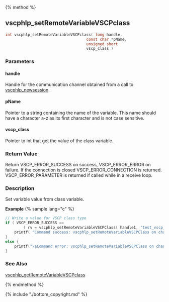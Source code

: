 
{% method %}
## vscphlp_setRemoteVariableVSCPclass

```c
int vscphlp_setRemoteVariableVSCPclass( long handle, 
                                    const char *pName, 
                                    unsigned short 
                                    vscp_class )
```

### Parameters

#### handle
Handle for the communication channel obtained from a call to [vscphlp_newsession](vscphlp_newsession.md).

#### pName
Pointer to a string containing the name of the variable. This name should have a character a-z as its first character and is not case sensitive.

#### vscp_class
Pointer to int that get the value of the class variable.

### Return Value
Return VSCP_ERROR_SUCCESS on success, VSCP_ERROR_ERROR on failure. If the connection is closed VSCP_ERROR_CONNECTION is returned. VSCP_ERROR_PARAMETER is returned if called while in a receive loop. 

### Description
Set variable value from class variable.

**Example** {% sample lang="c" %}

```c
// Write a value for VSCP class type
if ( VSCP_ERROR_SUCCESS == 
        ( rv = vscphlp_setRemoteVariableVSCPClass( handle1, "test_vscp_class_variable", 10 ) ) ) {
    printf( "Command success: vscphlp_setRemoteVariableVSCPClass on channel 1\n" );
}
else {
    printf("\aCommand error: vscphlp_setRemoteVariableVSCPClass on channel 1  Error code=%d\n", rv);
}
```

### See Also
[vscphlp_getRemoteVariableVSCPclass](vscphlp_getremotevariablevscpclass.md)

{% endmethod %}

{% include "./bottom_copyright.md" %}